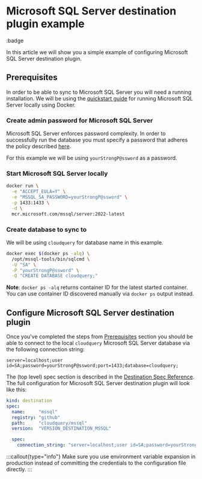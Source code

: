 # Microsoft SQL Server destination plugin example

:badge

In this article we will show you a simple example of configuring Microsoft SQL Server destination plugin.

## Prerequisites

In order to be able to sync to Microsoft SQL Server you will need a running installation.
We will be using the [quickstart guide](https://learn.microsoft.com/en-us/sql/linux/quickstart-install-connect-docker)
for running Microsoft SQL Server locally using Docker.

### Create admin password for Microsoft SQL Server

Microsoft SQL Server enforces password complexity.
In order to successfully run the database you must specify a password that adheres the policy described
[here](https://learn.microsoft.com/en-us/sql/relational-databases/security/password-policy).

For this example we will be using `yourStrongP@ssword` as a password.

### Start Microsoft SQL Server locally

```sh copy
docker run \
  -e "ACCEPT_EULA=Y" \
  -e "MSSQL_SA_PASSWORD=yourStrongP@ssword" \
  -p 1433:1433 \
  -d \
  mcr.microsoft.com/mssql/server:2022-latest
```

### Create database to sync to

We will be using `cloudquery` for database name in this example.

```sh copy
docker exec $(docker ps -alq) \
  /opt/mssql-tools/bin/sqlcmd \
  -U "SA" \
  -P "yourStrongP@ssword" \
  -Q "CREATE DATABASE cloudquery;"
```

**Note**: `docker ps -alq` returns container ID for the latest started container.
You can use container ID discovered manually via `docker ps` output instead.

## Configure Microsoft SQL Server destination plugin

Once you've completed the steps from [Prerequisites](#prerequisites) section
you should be able to connect to the local `cloudquery` Microsoft SQL Server database
via the following connection string:

```text copy
server=localhost;user id=SA;password=yourStrongP@ssword;port=1433;database=cloudquery;
```

The (top level) spec section is described in the [Destination Spec Reference](/docs/reference/destination-spec).
The full configuration for Microsoft SQL Server destination plugin will look like this:

```yaml copy
kind: destination
spec:
  name:     "mssql"
  registry: "github"
  path:     "cloudquery/mssql"
  version:  "VERSION_DESTINATION_MSSQL"

  spec:
    connection_string: "server=localhost;user id=SA;password=yourStrongP@ssword;port=1433;database=cloudquery;"
```

:::callout{type="info"}
Make sure you use environment variable expansion in production instead of committing the credentials to the configuration file directly.
:::
